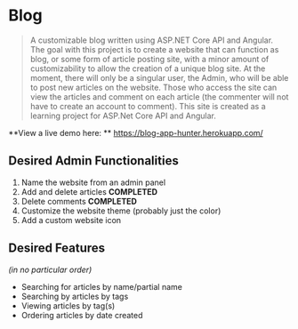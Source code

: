 # Blog
> A customizable blog written using ASP.NET Core API and Angular. The goal with this project is to create a website that can function as blog, or some form of article posting site, with a minor amount of customizability to allow the creation of a unique blog site. At the moment, there will only be a singular user, the Admin, who will be able to post new articles on the website. Those who access the site can view the articles and comment on each article (the commenter will not have to create an account to comment). This site is created as a learning project for ASP.Net Core API and Angular.

**View a live demo here: ** https://blog-app-hunter.herokuapp.com/

__Desired Admin Functionalities__
---
1. Name the website from an admin panel
2. Add and delete articles **COMPLETED**
3. Delete comments **COMPLETED**
4. Customize the website theme (probably just the color)
5. Add a custom website icon

__Desired Features__
---
_(in no particular order)_
- Searching for articles by name/partial name
- Searching by articles by tags
- Viewing articles by tag(s)
- Ordering articles by date created
